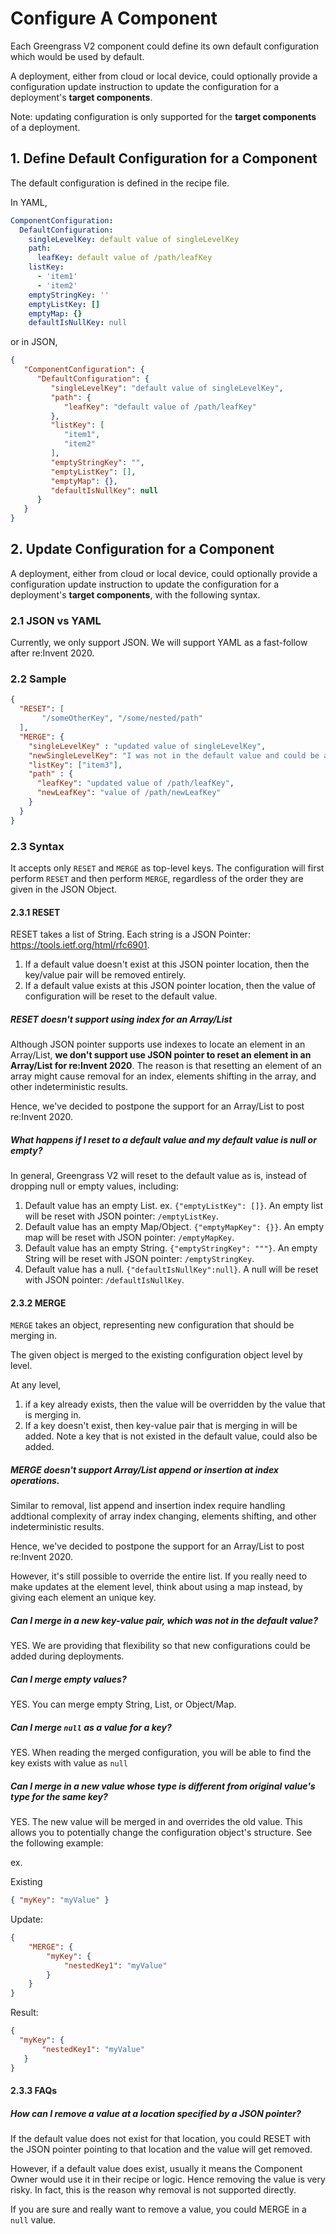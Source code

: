 # Configure A Component
Each Greengrass V2 component could define its own default configuration which would be used by default.

A deployment, either from cloud or local device, could optionally provide a configuration update instruction to update
the configuration for a deployment's **target components**.

Note: updating configuration is only supported for the **target components** of a deployment.

## 1. Define Default Configuration for a Component
The default configuration is defined in the recipe file.

In YAML, 
```yaml
ComponentConfiguration:
  DefaultConfiguration:
    singleLevelKey: default value of singleLevelKey
    path:
      leafKey: default value of /path/leafKey
    listKey:
      - 'item1'
      - 'item2'
    emptyStringKey: ''
    emptyListKey: []
    emptyMap: {}
    defaultIsNullKey: null
```

or in JSON,
```json
{
   "ComponentConfiguration": {
      "DefaultConfiguration": {
         "singleLevelKey": "default value of singleLevelKey",
         "path": {
            "leafKey": "default value of /path/leafKey"
         },
         "listKey": [
            "item1",
            "item2"
         ],
         "emptyStringKey": "",
         "emptyListKey": [],
         "emptyMap": {},
         "defaultIsNullKey": null
      }
   }
}
```

## 2. Update Configuration for a Component
A deployment, either from cloud or local device, could optionally provide a configuration update instruction to update
the configuration for a deployment's **target components**, with the following syntax.


### 2.1 JSON vs YAML
Currently, we only support JSON. We will support YAML as a fast-follow after re:Invent 2020.

### 2.2 Sample
```json
{
  "RESET": [
       "/someOtherKey", "/some/nested/path"
  ],
  "MERGE": {
    "singleLevelKey" : "updated value of singleLevelKey",
    "newSingleLevelKey": "I was not in the default value and could be added.",
    "listKey": ["item3"],
    "path" : {
      "leafKey": "updated value of /path/leafKey",
      "newLeafKey": "value of /path/newLeafKey"
    }
  }
}
```
### 2.3 Syntax
It accepts only `RESET` and `MERGE` as top-level keys. The configuration will first perform `RESET` and then perform `MERGE`,
regardless of the order they are given in the JSON Object.

#### 2.3.1 RESET
RESET takes a list of String.
Each string is a JSON Pointer: https://tools.ietf.org/html/rfc6901.

1. If a default value doesn't exist at this JSON pointer location, then the key/value pair will be removed entirely. 
1. If a default value exists at this JSON pointer location, then the value of configuration will be reset to the default value.

##### RESET doesn't support using index for an Array/List
Although JSON pointer supports use indexes to locate an element in an Array/List, **we don't support use
JSON pointer to reset an element in an Array/List for re:Invent 2020**. The reason is that resetting an element of an array
might cause removal for an index, elements shifting in the array, and other indeterministic results. 

Hence, we've decided to postpone the support for an Array/List to post re:Invent 2020.

##### What happens if I reset to a default value and my default value is null or empty?
    
In general, Greengrass V2 will reset to the default value as is, instead of dropping null or empty values, including:

1. Default value has an empty List. ex. `{"emptyListKey": []}`. An empty list will be reset with JSON pointer: `/emptyListKey`.
1. Default value has an empty Map/Object. `{"emptyMapKey": {}}`. An empty map will be reset with JSON pointer: `/emptyMapKey`.
1. Default value has an empty String. `{"emptyStringKey": """}`. An empty String will be reset with JSON pointer: `/emptyStringKey`.
1. Default value has a null. `{"defaultIsNullKey":null}`. A null will be reset with JSON pointer: `/defaultIsNullKey`.

#### 2.3.2 MERGE
`MERGE` takes an object, representing new configuration that should be merging in.

The given object is merged to the existing configuration object level by level. 

At any level,
1. if a key already exists, then the value will be overridden by the value that is merging in.
2. If a key doesn't exist, then key-value pair that is merging in will be added. Note a key that is not existed in the default value,
could also be added.

##### MERGE doesn't support Array/List append or insertion at index operations.
Similar to removal, list append and insertion index require handling addtional complexity of array index changing, elements
shifting, and other indeterministic results.

Hence, we've decided to postpone the support for an Array/List to post re:Invent 2020.

However, it's still possible to override the entire list.
If you really need to make updates at the element level, think about using a map instead, by giving each element an unique key.

##### Can I merge in a new key-value pair, which was not in the default value?
YES. We are providing that flexibility so that new configurations could be added during deployments.

##### Can I merge empty values?
YES. You can merge empty String, List, or Object/Map.

##### Can I merge `null` as a value for a key?
YES. When reading the merged configuration, you will be able to find the key exists with value as `null` 

##### Can I merge in a new value whose type is different from original value's type for the same key?
YES. The new value will be merged in and overrides the old value.
This allows you to potentially change the configuration object's structure. See the following example:

ex.

Existing 
```json
{ "myKey": "myValue" }
```

Update:
```json
{
    "MERGE": {
        "myKey": {
            "nestedKey1": "myValue"
        }
    }
}
```

Result:
```json
{ 
  "myKey": {
       "nestedKey1": "myValue"
   }
}
```

#### 2.3.3 FAQs
##### How can I remove a value at a location specified by a JSON pointer?

If the default value does not exist for that location, you could RESET with the JSON pointer pointing to that location
and the value will get removed.

However, if a default value does exist, usually it means the Component Owner would use it in their recipe or logic.
Hence removing the value is very risky. In fact, this is the reason why removal is not supported directly.

If you are sure and really want to remove a value, you could MERGE in a `null` value.